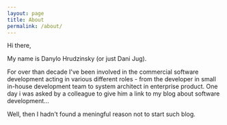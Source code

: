 ```yaml
---
layout: page
title: About
permalink: /about/
---
```


Hi there,

My name is Danylo Hrudzinsky (or just Dani Jug).

For over than decade I've been involved in the commercial software development acting in various different roles - from the developer in small in-house development team to system architect in enterprise product. One day i was asked by a colleague to give him a link to my blog about software development... 

Well, then I hadn't found a meningful reason not to start such blog.